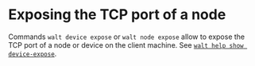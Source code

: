 
# Exposing the TCP port of a node

Commands `walt device expose` or `walt node expose` allow to expose the TCP port of a node
or device on the client machine.
See [`walt help show device-expose`](device-expose.md).
